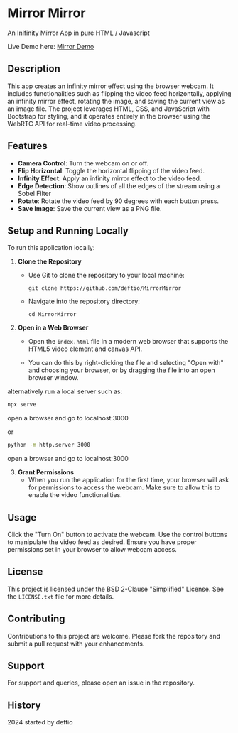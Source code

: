# Mirror Mirror
An Inifinity Mirror App in pure HTML / Javascript

Live Demo here: [Mirror Demo](https://deftio.github.io/MirrorMirror/)

## Description
This app creates an infinity mirror effect using the browser webcam. It includes functionalities such as flipping the video feed horizontally, applying an infinity mirror effect, rotating the image, and saving the current view as an image file. The project leverages HTML, CSS, and JavaScript with Bootstrap for styling, and it operates entirely in the browser using the WebRTC API for real-time video processing.

## Features
- **Camera Control**: Turn the webcam on or off.
- **Flip Horizontal**: Toggle the horizontal flipping of the video feed.
- **Infinity Effect**: Apply an infinity mirror effect to the video feed.
- **Edge Detection**: Show outlines of all the edges of the stream using a Sobel Filter
- **Rotate**: Rotate the video feed by 90 degrees with each button press.
- **Save Image**: Save the current view as a PNG file.

## Setup and Running Locally
To run this application locally:
1. **Clone the Repository**
   - Use Git to clone the repository to your local machine:
     ```
     git clone https://github.com/deftio/MirrorMirror
     ```
   - Navigate into the repository directory:
     ```
     cd MirrorMirror
     ```

2. **Open in a Web Browser**
   - Open the `index.html` file in a modern web browser that supports the HTML5 video element and canvas API.

   - You can do this by right-clicking the file and selecting "Open with" and choosing your browser, or by dragging the file into an open browser window.

alternatively run a local server such as:

```bash
npx serve 
```
open a browser and go to localhost:3000

or

```bash
python -m http.server 3000
```
open a browser and go to localhost:3000


3. **Grant Permissions**
   - When you run the application for the first time, your browser will ask for permissions to access the webcam. Make sure to allow this to enable the video functionalities.

## Usage
Click the "Turn On" button to activate the webcam. Use the control buttons to manipulate the video feed as desired. Ensure you have proper permissions set in your browser to allow webcam access.

## License
This project is licensed under the BSD 2-Clause "Simplified" License. See the `LICENSE.txt` file for more details.

## Contributing
Contributions to this project are welcome. Please fork the repository and submit a pull request with your enhancements.

## Support
For support and queries, please open an issue in the repository.

## History
2024 started by deftio
